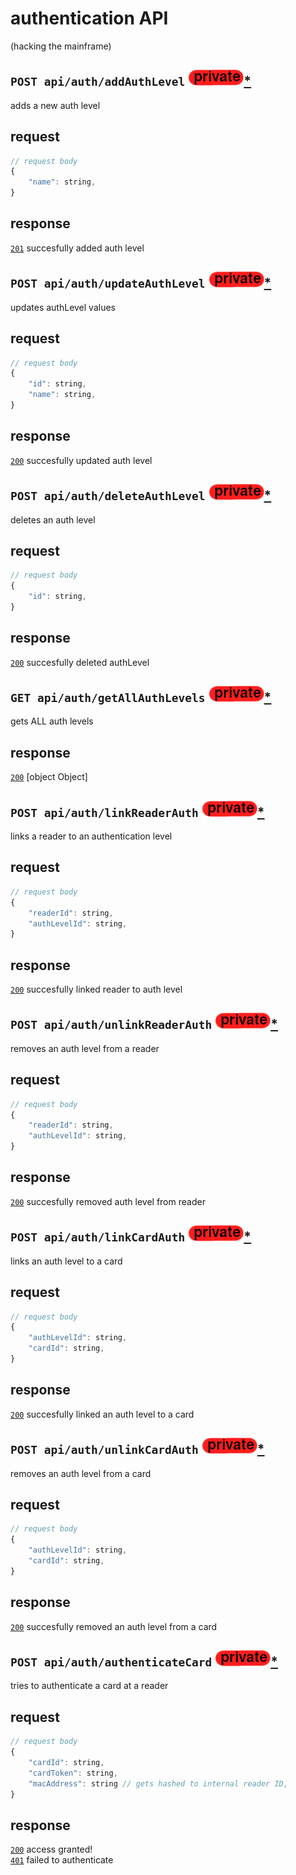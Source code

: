 # authentication API
(hacking the mainframe)
## `POST api/auth/addAuthLevel` ![img_private](https://github.com/Coenicorn/DeGroeneWeide/blob/main/backend/docgen/private.png?raw=true)[*](https://github.com/Coenicorn/DeGroeneWeide/blob/conformation-mail/backend/api/DOCS.md)
adds a new auth level
## request
```javascript
// request body
{
	"name": string,
}
```
## response
[`201`](https://developer.mozilla.org/en-US/docs/Web/HTTP/Status) succesfully added auth level<br>
## `POST api/auth/updateAuthLevel` ![img_private](https://github.com/Coenicorn/DeGroeneWeide/blob/main/backend/docgen/private.png?raw=true)[*](https://github.com/Coenicorn/DeGroeneWeide/blob/conformation-mail/backend/api/DOCS.md)
updates authLevel values
## request
```javascript
// request body
{
	"id": string,
	"name": string,
}
```
## response
[`200`](https://developer.mozilla.org/en-US/docs/Web/HTTP/Status) succesfully updated auth level<br>
## `POST api/auth/deleteAuthLevel` ![img_private](https://github.com/Coenicorn/DeGroeneWeide/blob/main/backend/docgen/private.png?raw=true)[*](https://github.com/Coenicorn/DeGroeneWeide/blob/conformation-mail/backend/api/DOCS.md)
deletes an auth level
## request
```javascript
// request body
{
	"id": string,
}
```
## response
[`200`](https://developer.mozilla.org/en-US/docs/Web/HTTP/Status) succesfully deleted authLevel<br>
## `GET api/auth/getAllAuthLevels` ![img_private](https://github.com/Coenicorn/DeGroeneWeide/blob/main/backend/docgen/private.png?raw=true)[*](https://github.com/Coenicorn/DeGroeneWeide/blob/conformation-mail/backend/api/DOCS.md)
gets ALL auth levels
## response
[`200`](https://developer.mozilla.org/en-US/docs/Web/HTTP/Status) [object Object]<br>
## `POST api/auth/linkReaderAuth` ![img_private](https://github.com/Coenicorn/DeGroeneWeide/blob/main/backend/docgen/private.png?raw=true)[*](https://github.com/Coenicorn/DeGroeneWeide/blob/conformation-mail/backend/api/DOCS.md)
links a reader to an authentication level
## request
```javascript
// request body
{
	"readerId": string,
	"authLevelId": string,
}
```
## response
[`200`](https://developer.mozilla.org/en-US/docs/Web/HTTP/Status) succesfully linked reader to auth level<br>
## `POST api/auth/unlinkReaderAuth` ![img_private](https://github.com/Coenicorn/DeGroeneWeide/blob/main/backend/docgen/private.png?raw=true)[*](https://github.com/Coenicorn/DeGroeneWeide/blob/conformation-mail/backend/api/DOCS.md)
removes an auth level from a reader
## request
```javascript
// request body
{
	"readerId": string,
	"authLevelId": string,
}
```
## response
[`200`](https://developer.mozilla.org/en-US/docs/Web/HTTP/Status) succesfully removed auth level from reader<br>
## `POST api/auth/linkCardAuth` ![img_private](https://github.com/Coenicorn/DeGroeneWeide/blob/main/backend/docgen/private.png?raw=true)[*](https://github.com/Coenicorn/DeGroeneWeide/blob/conformation-mail/backend/api/DOCS.md)
links an auth level to a card
## request
```javascript
// request body
{
	"authLevelId": string,
	"cardId": string,
}
```
## response
[`200`](https://developer.mozilla.org/en-US/docs/Web/HTTP/Status) succesfully linked an auth level to a card<br>
## `POST api/auth/unlinkCardAuth` ![img_private](https://github.com/Coenicorn/DeGroeneWeide/blob/main/backend/docgen/private.png?raw=true)[*](https://github.com/Coenicorn/DeGroeneWeide/blob/conformation-mail/backend/api/DOCS.md)
removes an auth level from a card
## request
```javascript
// request body
{
	"authLevelId": string,
	"cardId": string,
}
```
## response
[`200`](https://developer.mozilla.org/en-US/docs/Web/HTTP/Status) succesfully removed an auth level from a card<br>
## `POST api/auth/authenticateCard` ![img_private](https://github.com/Coenicorn/DeGroeneWeide/blob/main/backend/docgen/private.png?raw=true)[*](https://github.com/Coenicorn/DeGroeneWeide/blob/conformation-mail/backend/api/DOCS.md)
tries to authenticate a card at a reader
## request
```javascript
// request body
{
	"cardId": string,
	"cardToken": string,
	"macAddress": string // gets hashed to internal reader ID,
}
```
## response
[`200`](https://developer.mozilla.org/en-US/docs/Web/HTTP/Status) access granted!<br>
[`401`](https://developer.mozilla.org/en-US/docs/Web/HTTP/Status) failed to authenticate<br>
